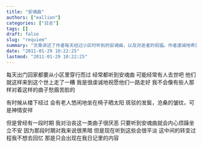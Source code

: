 ```yaml
---
title: "安魂曲"
authors: ["eallion"]
categories: ["日志"]
tags: []
draft: false
slug: "requiem"
summary: "文章讲述了作者每天经过小区时听到的安魂曲，以及对逝者的祝福。作者虔诚地希望他们一路走好，不像其他人那样愁眉苦脸。有时候在楼下会看到老人晒太阳，他们沧桑而安详。然而，在某段时间里，作者对治丧曲很厌恶，并感到内心烦躁和不安。但现在这些音乐只是平淡无奇的存在，转变过程已成为日记中的回忆。"
date: "2011-01-29 10:22:25"
lastmod: "2011-01-29 10:22:25"
---
```


每天出门回家都要从小区里穿行而过
经常都听到安魂曲
可能经常有人去世吧
他们就这样来到这个世上走了一糟
我是很虔诚地祝愿他们一路走好
我不会像有些人那样对着这样的曲子愁眉苦脸的

有时候从楼下经过
会有老人悠闲地坐在椅子晒太阳
斑驳的发鬓，沧桑的皱纹，可是神情安祥

但是曾经有一段时期
我对治丧这一类曲子很厌恶
只要听到安魂曲就会内心烦躁坐立不安
因为那段时期对我来说很黑暗
但是现在听到这些会很平淡
这中间的转变过程我不想去回忆
那是只会出现在我日记里的内容
